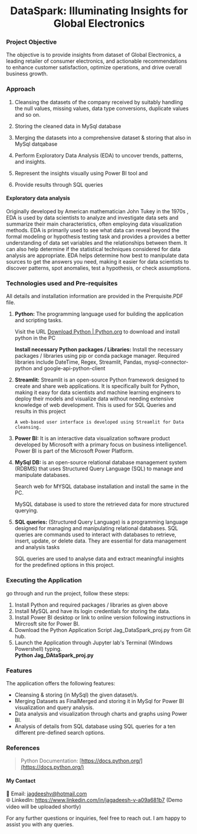 <h1 align="center">
DataSpark: Illuminating Insights for Global Electronics
</h1>

### Project Objective
The objective is to provide insights from dataset of Global Electronics, a leading retailer of consumer electronics, and actionable recommendations to enhance customer satisfaction, optimize operations, and drive overall business growth. 

### Approach
  1.	Cleansing the datasets of the company received by suitably handling the null values, missing values, data type conversions, duplicate values and so on.
  
  2.	Storing the cleaned data in MySql database
     
  3.	Merging the datasets into a comprehensive dataset & storing that also in MySql datqabase
  
  4.	Perform Exploratory Data Analysis (EDA) to uncover trends, patterns, and insights.
  
  5.	Represent the insights visually using Power BI tool   and
  
  6.	Provide results through SQL queries 


#### Exploratory data analysis

Originally developed by American mathematician John Tukey in the 1970s , EDA is used by data scientists to analyze and investigate data sets and summarize their main characteristics, often employing data visualization methods.
EDA is primarily used to see what data can reveal beyond the formal modeling or hypothesis testing task and provides a provides a better understanding of data set variables and the relationships between them. It can also help determine if the statistical techniques considered for data analysis are appropriate. 
EDA helps determine how best to manipulate data sources to get the answers you need, making it easier for data scientists to discover patterns, spot anomalies, test a hypothesis, or check assumptions.

### Technologies used and Pre-requisites

All details and installation information are provided in the Prerquisite.PDF file.

1.	**Python:** The programming language used for building the application and scripting tasks.

    Visit the URL  [Download Python | Python.org](https://www.python.org/downloads/)    to download and install python in the PC

    **Install necessary Python packages / Libraries:** Install the necessary packages / libraries using pip or conda package manager. Required libraries include DateTime, Regex, Streamlit, Pandas, mysql-connector-python and google-api-python-client

2.	**Streamlit:** Streamlit is an open-source Python framework designed to create and share web applications. It is specifically built for Python, making it easy for data scientists and machine learning engineers to deploy their models and visualize data without needing extensive knowledge of web development.  This is used for SQL Queries and results in this project
	
        A web-based user interface is developed using Streamlit for Data cleansing.

3.	**Power BI:** It is an interactive data visualization software product developed by Microsoft with a primary focus on business intelligence1. Power BI is part of the Microsoft Power Platform.
	  	
4.	**MySql DB:**  is an open-source relational database management system (RDBMS) that uses Structured Query Language (SQL) to manage and manipulate databases.

     Search web for MYSQL database installation and install the same in the PC.

     MySQL database is used to store the retrieved data for more structured querying.
  	
5.	**SQL queries:** (Structured Query Language) is a programming language designed for managing and manipulating relational databases. SQL queries are commands used to interact with databases to retrieve, insert, update, or delete data. They are essential for data management and analysis tasks
	
     SQL queries are used to analyse data and extract meaningful insights for the predefined options in this project.

### Executing the Application 

go through and run the project, follow these steps:

1.	Install Python and required packages / libraries as given above
2.	Install MySQL and have its login credentials for storing the data.
3.	Install Power BI desktop  or link to online version following instructions in Mircrosft site for Power BI.
4.	Download the Python Application Script Jag_DataSpark_proj.py from Git hub.
5.	Launch the Application through Jupyter lab's Terminal (Windows Powershell) typing.  
     **Python Jag_DAtaSpark_proj.py**

### Features

The application offers the following features:
+	Cleansing & storing (in MySql) the given dataset/s.
+	Merging Datasets as FinalMerged and storing it in MySql for Power BI visualization and query analysis.
+	Data analysis and visualization through charts and graphs using Power BI.
+	Analysis of details from SQL database using SQL queries for a ten different pre-defined search options.

### References

> Python Documentation: [https://docs.python.org/](https://docs.python.org/)

#### My Contact
📧 Email: jagdeeshv@hotmail.com  
🌐 LinkedIn: https://www.linkedin.com/in/jagadeesh-v-a09a681b7 (Demo video will be uploaded shortly)

For any further questions or inquiries, feel free to reach out. I am happy to assist you with any queries.

